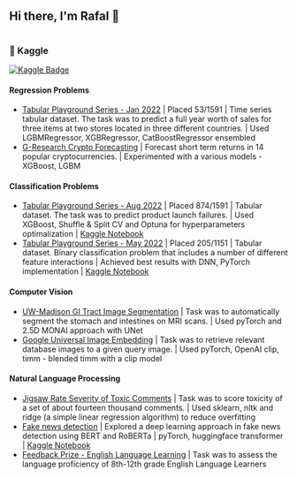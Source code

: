 ## Hi there, I'm Rafal 👋

#

### 🤖 Kaggle
[![Kaggle Badge](https://img.shields.io/badge/-kottoz-teal?style=flat&logo=kaggle&logoColor=deepblue&link=https://www.kaggle.com/kottoz)](https://www.kaggle.com/kottoz)

#### Regression Problems
- [Tabular Playground Series - Jan 2022](https://www.kaggle.com/competitions/tabular-playground-series-jan-2022) | Placed 53/1591 | Time series tabular dataset. The task was to predict a full year worth of sales for three items at two stores located in three different countries. | Used LGBMRegressor, XGBRegressor, CatBoostRegressor ensembled
- [G-Research Crypto Forecasting](https://www.kaggle.com/competitions/g-research-crypto-forecasting) | Forecast short term returns in 14 popular cryptocurrencies. | Experimented with a various models - XGBoost, LGBM

#### Classification Problems
- [Tabular Playground Series - Aug 2022](https://www.kaggle.com/competitions/tabular-playground-series-aug-2022) | Placed 874/1591 | Tabular dataset. The task was to predict product launch failures. | Used XGBoost, Shuffle & Split CV and Optuna for hyperparameters optimalization | [Kaggle Notebook](https://www.kaggle.com/code/kottoz/xgboost-shuffle-split-cv-optuna)
- [Tabular Playground Series - May 2022](https://www.kaggle.com/competitions/tabular-playground-series-may-2022) | Placed 205/1151 | Tabular dataset. Binary classification problem that includes a number of different feature interactions | Achieved best results with DNN, PyTorch implementation | [Kaggle Notebook](https://www.kaggle.com/code/kottoz/tps-may22-pytorch/notebook)

#### Computer Vision
- [UW-Madison GI Tract Image Segmentation](https://www.kaggle.com/competitions/uw-madison-gi-tract-image-segmentation) | Task was to automatically segment the stomach and intestines on MRI scans. | Used pyTorch and 2.5D MONAI approach with UNet
- [Google Universal Image Embedding](https://www.kaggle.com/competitions/google-universal-image-embedding) | Task was to retrieve relevant database images to a given query image. | Used pyTorch, OpenAI clip, timm - blended timm with a clip model

#### Natural Language Processing
- [Jigsaw Rate Severity of Toxic Comments](https://www.kaggle.com/competitions/jigsaw-toxic-severity-rating) | Task was to score toxicity of a set of about fourteen thousand comments. | Used sklearn, nltk and ridge (a simple linear regression algorithm) to reduce overfitting
- [Fake news detection](https://www.kaggle.com/datasets/saurabhshahane/fake-news-classification) | Explored a deep learning approach in fake news detection using BERT and RoBERTa | pyTorch, huggingface transformer | [Kaggle Notebook](https://www.kaggle.com/kottoz/fake-news-detection-bert-roberta-pytorch)
- [Feedback Prize - English Language Learning](https://www.kaggle.com/competitions/feedback-prize-english-language-learning) | Task was to assess the language proficiency of 8th-12th grade English Language Learners
